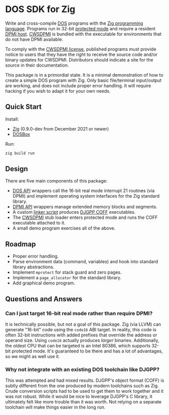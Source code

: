 # DOS SDK for Zig

Write and cross-compile [DOS](https://wikipedia.org/wiki/DOS) programs with the
[Zig programming language](https://ziglang.org). Programs run in 32-bit
[protected mode](https://wikipedia.org/wiki/Protected_mode) and require a
resident [DPMI host](https://wikipedia.org/wiki/DOS_Protected_Mode_Interface).
[CWSDPMI](https://sandmann.dotster.com/cwsdpmi) is bundled with the executable
for environments that do not have DPMI available.

To comply with the [CWSDPMI license](https://sandmann.dotster.com/cwsdpmi/cwsdpmi.txt),
published programs must provide notice to users that they have the right to
receive the source code and/or binary updates for CWSDPMI. Distributors should
indicate a site for the source in their documentation.

This package is in a primordial state. It is a minimal demonstration of how to
create a simple DOS program with Zig. Only basic file/terminal input/output are
working, and does not include proper error handling. It will require hacking if
you wish to adapt it for your own needs.

## Quick Start

Install:

- [Zig](https://ziglang.org) (0.9.0-dev from December 2021 or newer)
- [DOSBox](https://www.dosbox.com)

Run:

``` sh
zig build run
```

## Design

There are five main components of this package:

- [DOS API](https://stanislavs.org/helppc/int_21.html) wrappers call the 16-bit
  real mode interrupt 21 routines (via DPMI) and implement operating system
  interfaces for the Zig standard library.
- [DPMI API](http://www.delorie.com/djgpp/doc/dpmi) wrappers manage extended
  memory blocks and segments.
- A custom [linker script](https://sourceware.org/binutils/docs/ld/Scripts.html)
  produces [DJGPP COFF](http://www.delorie.com/djgpp/doc/coff) executables.
- The [CWSDPMI](https://sandmann.dotster.com/cwsdpmi) stub loader enters
  protected mode and runs the COFF executable attached to it.
- A small demo program exercises all of the above.

## Roadmap

- Proper error handling.
- Parse environment data (command, variables) and hook into standard library abstractions.
- Implement `mprotect` for stack guard and zero pages.
- Implement a `page_allocator` for the standard library.
- Add graphical demo program.

## Questions and Answers

### Can I just target 16-bit real mode rather than require DPMI?

It is technically possible, but not a goal of this package. Zig (via LLVM) can
generate "16-bit" code using the `code16` ABI target. In reality, this code is
often 32-bit instructions with added prefixes that override the address or
operand size. Using `code16` actually produces *larger* binaries. Additionally,
the oldest CPU that can be targeted is an Intel 80386, which supports 32-bit
protected mode. It's guaranteed to be there and has a lot of advantages, so we
might as well use it.

### Why not integrate with an existing DOS toolchain like DJGPP?

This was attempted and had mixed results. DJGPP's object format (COFF) is
subtly different from the one produced by modern toolchains such as Zig. Crude
conversion scripts had to be used to get them to work together and it was not
robust. While it would be nice to leverage DJGPP's C library, it ultimately
felt like more trouble than it was worth. Not relying on a separate toolchain
will make things easier in the long run.
